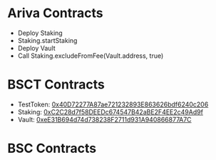 # Ariva Contracts

- Deploy Staking
- Staking.startStaking
- Deploy Vault
- Call Staking.excludeFromFee(Vault.address, true)

# BSCT Contracts

- TestToken: [0x40D72277A87ae721232893E863626bdf6240c206](https://testnet.bscscan.com/address/0x40D72277A87ae721232893E863626bdf6240c206)
- Staking: [0xC2C28d7f58DEEDc674547B42aBE2F4EE2c49Ad9f](https://testnet.bscscan.com/address/0xC2C28d7f58DEEDc674547B42aBE2F4EE2c49Ad9f)
- Vault: [0xeE31B694d74d738238F2711d931A940866877A7C](https://testnet.bscscan.com/address/0xeE31B694d74d738238F2711d931A940866877A7C)

# BSC Contracts
